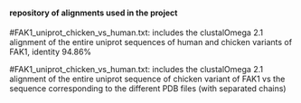#### repository of alignments used in the project

#FAK1_uniprot_chicken_vs_human.txt: includes the clustalOmega 2.1 alignment of the entire uniprot sequences of human and chicken variants of FAK1, identity 94.86%

#FAK1_uniprot_chicken_vs_human.txt: includes the clustalOmega 2.1 alignment of the entire uniprot sequence of chicken variant of FAK1 vs the sequence corresponding to the different PDB files (with separated chains)
